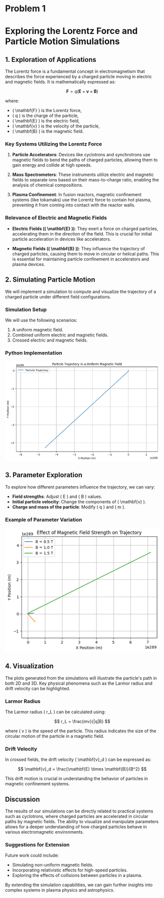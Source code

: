 
# Problem 1
# Exploring the Lorentz Force and Particle Motion Simulations

## 1. Exploration of Applications

The Lorentz force is a fundamental concept in electromagnetism that describes the force experienced by a charged particle moving in electric and magnetic fields. It is mathematically expressed as:

$$
\mathbf{F} = q(\mathbf{E} + \mathbf{v} \times \mathbf{B})
$$

where:
- \( \mathbf{F} \) is the Lorentz force,
- \( q \) is the charge of the particle,
- \( \mathbf{E} \) is the electric field,
- \( \mathbf{v} \) is the velocity of the particle,
- \( \mathbf{B} \) is the magnetic field.

### Key Systems Utilizing the Lorentz Force

1. **Particle Accelerators**: Devices like cyclotrons and synchrotrons use magnetic fields to bend the paths of charged particles, allowing them to gain energy and collide at high speeds.

2. **Mass Spectrometers**: These instruments utilize electric and magnetic fields to separate ions based on their mass-to-charge ratio, enabling the analysis of chemical compositions.

3. **Plasma Confinement**: In fusion reactors, magnetic confinement systems (like tokamaks) use the Lorentz force to contain hot plasma, preventing it from coming into contact with the reactor walls.

### Relevance of Electric and Magnetic Fields

- **Electric Fields (\( \mathbf{E} \))**: They exert a force on charged particles, accelerating them in the direction of the field. This is crucial for initial particle acceleration in devices like accelerators.

- **Magnetic Fields (\( \mathbf{B} \))**: They influence the trajectory of charged particles, causing them to move in circular or helical paths. This is essential for maintaining particle confinement in accelerators and plasma devices.

## 2. Simulating Particle Motion

We will implement a simulation to compute and visualize the trajectory of a charged particle under different field configurations.

### Simulation Setup

We will use the following scenarios:
1. A uniform magnetic field.
2. Combined uniform electric and magnetic fields.
3. Crossed electric and magnetic fields.

### Python Implementation


![alt text](image.png)

## 3. Parameter Exploration

To explore how different parameters influence the trajectory, we can vary:
- **Field strengths**: Adjust \( E \) and \( B \) values.
- **Initial particle velocity**: Change the components of \( \mathbf{v} \).
- **Charge and mass of the particle**: Modify \( q \) and \( m \).

### Example of Parameter Variation

![alt text](image-1.png)
## 4. Visualization

The plots generated from the simulations will illustrate the particle's path in both 2D and 3D. Key physical phenomena such as the Larmor radius and drift velocity can be highlighted.

### Larmor Radius

The Larmor radius \( r_L \) can be calculated using:

$$
r_L = \frac{mv}{|q|B}
$$

where \( v \) is the speed of the particle. This radius indicates the size of the circular motion of the particle in a magnetic field.

### Drift Velocity

In crossed fields, the drift velocity \( \mathbf{v}_d \) can be expressed as:

$$
\mathbf{v}_d = \frac{\mathbf{E} \times \mathbf{B}}{B^2}
$$

This drift motion is crucial in understanding the behavior of particles in magnetic confinement systems.

## Discussion

The results of our simulations can be directly related to practical systems such as cyclotrons, where charged particles are accelerated in circular paths by magnetic fields. The ability to visualize and manipulate parameters allows for a deeper understanding of how charged particles behave in various electromagnetic environments.

### Suggestions for Extension

Future work could include:
- Simulating non-uniform magnetic fields.
- Incorporating relativistic effects for high-speed particles.
- Exploring the effects of collisions between particles in a plasma.

By extending the simulation capabilities, we can gain further insights into complex systems in plasma physics and astrophysics.
```

